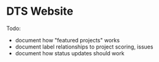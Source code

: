 # DTS Website

Todo:

* document how "featured projects" works
* document label relationships to project scoring, issues
* document how status updates should work


